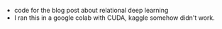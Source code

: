 - code for the blog post about relational deep learning
- I ran this in a google colab with CUDA, kaggle somehow didn't work.